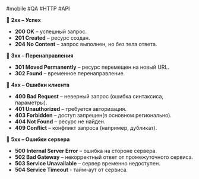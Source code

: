 

#mobile #QA #HTTP #API

🔹 **2xx – Успех**

- **200 OK** – успешный запрос.
- **201 Created** – ресурс создан.
- **204 No Content** – запрос выполнен, но без тела ответа.

🔹 **3xx – Перенаправления**

- **301 Moved Permanently** – ресурс перемещен на новый URL.
- **302 Found** – временное перенаправление.     

🔹 **4xx – Ошибки клиента**

- **400 Bad Request** – неверный запрос (ошибка синтаксиса, параметры).
- **401 Unauthorized** – требуется авторизация.
- **403 Forbidden** – доступ запрещен(в основном регионально).
- **404 Not Found** – ресурс не найден.
- **409 Conflict** – конфликт запроса (например, дубликат).

🔹 **5xx – Ошибки сервера**

- **500 Internal Server Error** – ошибка на стороне сервера.
- **502 Bad Gateway** – некорректный ответ от промежуточного сервиса.
- **503 Service Unavailable** – сервер временно недоступен.
- **504 Service Timeout** - тайм-аут от сервиса.